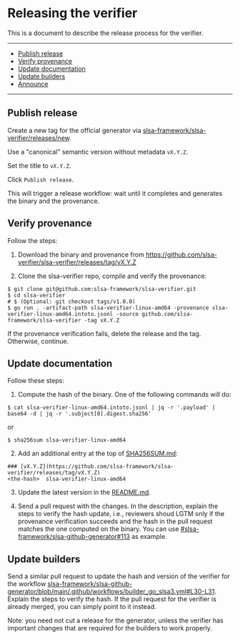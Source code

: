 # Releasing the verifier

This is a  document to describe the release process for the verifier.

---

- [Publish release](#publish-release)
- [Verify provenance](#verify-provenance)
- [Update documentation](#update-documentation)
- [Update builders](#update-builders)
- [Announce](#announce)

---

## Publish release

Create a new tag for the official generator via [slsa-framework/slsa-verifier/releases/new](https://github.com/slsa-framework/slsa-verifier/releases/new). 

Use a "canonical" semantic version without metadata `vX.Y.Z`.

Set the title to `vX.Y.Z`.

Click `Publish release`.

This will trigger a release workflow: wait until it completes and generates the binary and the provenance.

## Verify provenance

Follow the steps:

1. Download the binary and provenance from https://github.com/slsa-verifier/slsa-verifier/releases/tag/vX.Y.Z

2. Clone the slsa-verifier repo, compile and verify the provenance:
```
$ git clone git@github.com:slsa-framework/slsa-verifier.git
$ cd slsa-verifier
# $ (Optional: git checkout tags/v1.0.0)
$ go run . -artifact-path slsa-verifier-linux-amd64 -provenance slsa-verifier-linux-amd64.intoto.jsonl -source github.com/slsa-framework/slsa-verifier -tag vX.Y.Z
```

If the provenance verification fails, delete the release and the tag. Otherwise, continue.

## Update documentation

Follow these steps:

1. Compute the hash of the binary. One of the following commands will do:
```
$ cat slsa-verifier-linux-amd64.intoto.jsonl | jq -r '.payload' | base64 -d | jq -r '.subject[0].digest.sha256'
```
or
```
$ sha256sum slsa-verifier-linux-amd64
```

2. Add an additional entry at the top of [SHA256SUM.md](./SHA256SUM.md):

```
### [vX.Y.Z](https://github.com/slsa-framework/slsa-verifier/releases/tag/vX.Y.Z)
<the-hash>  slsa-verifier-linux-amd64
```

3. Update the latest version in the [README.md](./README.md).

4. Send a pull request with the changes. In the description, explain the steps to verify the hash update, i.e., reviewers shoud LGTM only if the provenance verification succeeds
and the hash in the pull request matches the one computed on the binary. You can use [#slsa-framework/slsa-github-generator#113](https://github.com/slsa-framework/slsa-github-generator/pull/113) as example.

## Update builders

Send a similar pull request to update the hash and version of the verifier for the workflow [slsa-framework/slsa-github-generator/blob/main/.github/workflows/builder_go_slsa3.yml#L30-L31](https://github.com/slsa-framework/slsa-github-generator/blob/main/.github/workflows/builder_go_slsa3.yml#L30-L31). Explain the steps to verify the hash. If the pull request for the verifier is already merged, you can simply point to it instead.

Note: you need not cut a release for the generator, unless the verifier has important changes that are required for the builders to work properly.